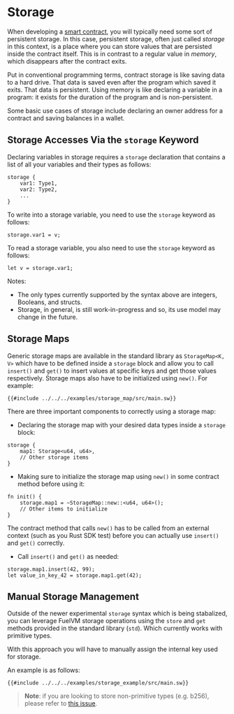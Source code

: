 # Storage

When developing a [smart contract](../sway-program-types/smart_contracts.md), you will typically need some sort of persistent storage. In this case, persistent storage, often just called _storage_ in this context, is a place where you can store values that are persisted inside the contract itself. This is in contrast to a regular value in _memory_, which disappears after the contract exits.

Put in conventional programming terms, contract storage is like saving data to a hard drive. That data is saved even after the program which saved it exits. That data is persistent. Using memory is like declaring a variable in a program: it exists for the duration of the program and is non-persistent.

Some basic use cases of storage include declaring an owner address for a contract and saving balances in a wallet.

## Storage Accesses Via the `storage` Keyword

Declaring variables in storage requires a `storage` declaration that contains a list of all your variables and their types as follows:

```sway
storage {
    var1: Type1,
    var2: Type2,
    ...
}
```

To write into a storage variable, you need to use the `storage` keyword as follows:

```sway
storage.var1 = v;
```

To read a storage variable, you also need to use the `storage` keyword as follows:

```sway
let v = storage.var1;
```

Notes:

* The only types currently supported by the syntax above are integers, Booleans, and structs.
* Storage, in general, is still work-in-progress and so, its use model may change in the future.

## Storage Maps

Generic storage maps are available in the standard library as `StorageMap<K, V>` which have to be defined inside a `storage` block and allow you to call `insert()` and `get()` to insert values at specific keys and get those values respectively. Storage maps also have to be initialized using `new()`. For example:

```sway
{{#include ../../../examples/storage_map/src/main.sw}}
```

There are three important components to correctly using a storage map:

* Declaring the storage map with your desired data types inside a `storage` block:

```sway
storage {
    map1: Storage<u64, u64>,
    // Other storage items
}
```

* Making sure to initialize the storage map using `new()` in some contract method before using it:

```sway
fn init() {
    storage.map1 = ~StorageMap::new::<u64, u64>();
    // Other items to initialize
}
```

The contract method that calls `new()` has to be called from an external context (such as you Rust SDK test) before you can actually use `insert()` and `get()` correctly.

* Call `insert()` and `get()` as needed:

```sway
storage.map1.insert(42, 99);
let value_in_key_42 = storage.map1.get(42);
```

## Manual Storage Management

Outside of the newer experimental `storage` syntax which is being stabalized, you can leverage FuelVM storage operations using the `store` and `get` methods provided in the standard library (`std`). Which currently works with primitive types.

With this approach you will have to manually assign the internal key used for storage.

An example is as follows:

```sway
{{#include ../../../examples/storage_example/src/main.sw}}
```

> **Note**: if you are looking to store non-primitive types (e.g. b256), please refer to [this issue](https://github.com/FuelLabs/sway/issues/1229).
